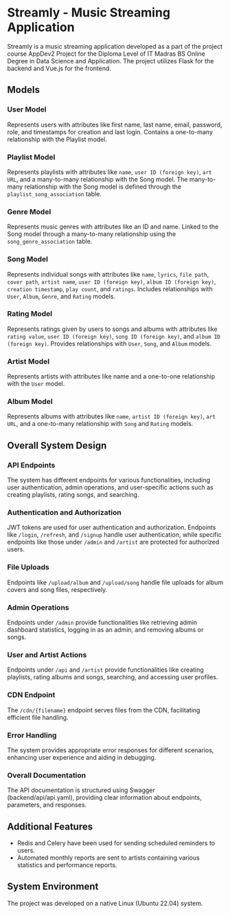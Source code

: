 # Streamly - Music Streaming Application

Streamly is a music streaming application developed as a part of the project course AppDev2 Project for the Diploma Level of IT Madras BS Online Degree in Data Science and Application. The project utilizes Flask for the backend and Vue.js for the frontend.

## Models

### User Model
Represents users with attributes like first name, last name, email, password, role, and timestamps for creation and last login. Contains a one-to-many relationship with the Playlist model.

### Playlist Model
Represents playlists with attributes like `name`, `user ID (foreign key)`, `art URL`, and a many-to-many relationship with the Song model. The many-to-many relationship with the Song model is defined through the `playlist_song_association` table.

### Genre Model
Represents music genres with attributes like an ID and name. Linked to the Song model through a many-to-many relationship using the `song_genre_association` table.

### Song Model
Represents individual songs with attributes like `name`, `lyrics`, `file path`, `cover path`, `artist name`, `user ID (foreign key)`, `album ID (foreign key)`, `creation timestamp`, `play count`, and `ratings`. Includes relationships with `User`, `Album`, `Genre`, and `Rating` models.

### Rating Model
Represents ratings given by users to songs and albums with attributes like `rating value`, `user ID (foreign key)`, `song ID (foreign key)`, and `album ID (foreign key)`. Provides relationships with `User`, `Song`, and `Album` models.

### Artist Model
Represents artists with attributes like name and a one-to-one relationship with the `User` model.

### Album Model
Represents albums with attributes like `name`, `artist ID (foreign key)`, `art URL`, and a one-to-many relationship with `Song` and `Rating` models.

## Overall System Design

### API Endpoints
The system has different endpoints for various functionalities, including user authentication, admin operations, and user-specific actions such as creating playlists, rating songs, and searching.

### Authentication and Authorization
JWT tokens are used for user authentication and authorization. Endpoints like `/login`, `/refresh`, and `/signup` handle user authentication, while specific endpoints like those under `/admin` and `/artist` are protected for authorized users.

### File Uploads
Endpoints like `/upload/album` and `/upload/song` handle file uploads for album covers and song files, respectively.

### Admin Operations
Endpoints under `/admin` provide functionalities like retrieving admin dashboard statistics, logging in as an admin, and removing albums or songs.

### User and Artist Actions
Endpoints under `/api` and `/artist` provide functionalities like creating playlists, rating albums and songs, searching, and accessing user profiles.

### CDN Endpoint
The `/cdn/{filename}` endpoint serves files from the CDN, facilitating efficient file handling.

### Error Handling
The system provides appropriate error responses for different scenarios, enhancing user experience and aiding in debugging.

### Overall Documentation
The API documentation is structured using Swagger (backend/api/api.yaml), providing clear information about endpoints, parameters, and responses.

## Additional Features

- Redis and Celery have been used for sending scheduled reminders to users.
- Automated monthly reports are sent to artists containing various statistics and performance reports.

## System Environment
The project was developed on a native Linux (Ubuntu 22.04) system.

